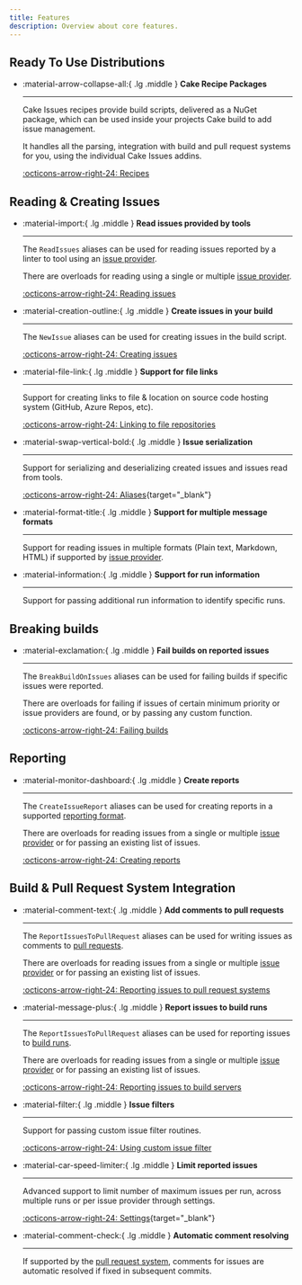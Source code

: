 ```yaml
---
title: Features
description: Overview about core features.
---
```


## Ready To Use Distributions

<div class="grid cards" markdown>

-   :material-arrow-collapse-all:{ .lg .middle } __Cake Recipe Packages__

    ---

    Cake Issues recipes provide build scripts, delivered as a NuGet package,
    which can be used inside your projects Cake build to add issue management.

    It handles all the parsing, integration with build and pull request systems for you,
    using the individual Cake Issues addins.

    [:octicons-arrow-right-24: Recipes](recipe/index.md)

</div>

## Reading & Creating Issues

<div class="grid cards" markdown>

-   :material-import:{ .lg .middle } __Read issues provided by tools__

    ---

    The `ReadIssues` aliases can be used for reading issues reported by a linter to tool using an [issue provider].

    There are overloads for reading using a single or multiple [issue provider].

    [:octicons-arrow-right-24: Reading issues](usage/reading-issues/reading-issues.md)

-   :material-creation-outline:{ .lg .middle } __Create issues in your build__

    ---

    The `NewIssue` aliases can be used for creating issues in the build script.

    [:octicons-arrow-right-24: Creating issues](usage/creating-issues/creating-issues.md)

-   :material-file-link:{ .lg .middle } __Support for file links__

    ---

    Support for creating links to file & location on source code hosting system (GitHub, Azure Repos, etc).

    [:octicons-arrow-right-24: Linking to file repositories](usage/reading-issues/file-linking.md)

-   :material-swap-vertical-bold:{ .lg .middle } __Issue serialization__

    ---

    Support for serializing and deserializing created issues and issues read from tools.

    [:octicons-arrow-right-24: Aliases](https://cakebuild.net/extensions/cake-issues/#Issue-Serialization){target="_blank"}

-   :material-format-title:{ .lg .middle } __Support for multiple message formats__

    ---

    Support for reading issues in multiple formats (Plain text, Markdown, HTML) if supported by [issue provider].

-   :material-information:{ .lg .middle } __Support for run information__

    ---

    Support for passing additional run information to identify specific runs.

</div>

## Breaking builds

<div class="grid cards" markdown>

-   :material-exclamation:{ .lg .middle } __Fail builds on reported issues__

    ---

    The `BreakBuildOnIssues` aliases can be used for failing builds if specific issues were reported.

    There are overloads for failing if issues of certain minimum priority or issue providers are found,
    or by passing any custom function.

    [:octicons-arrow-right-24: Failing builds](usage/breaking-builds/breaking-builds.md)

</div>

## Reporting

<div class="grid cards" markdown>

-   :material-monitor-dashboard:{ .lg .middle } __Create reports__

    ---

    The `CreateIssueReport` aliases can be used for creating reports in a supported [reporting format].

    There are overloads for reading issues from a single or multiple [issue provider] or for passing an existing list of issues.

    [:octicons-arrow-right-24: Creating reports](usage/creating-reports/creating-reports.md)

</div>

## Build & Pull Request System Integration

<div class="grid cards" markdown>

-   :material-comment-text:{ .lg .middle } __Add comments to pull requests__

    ---

    The `ReportIssuesToPullRequest` aliases can be used for writing issues as comments to [pull requests].

    There are overloads for reading issues from a single or multiple [issue provider] or for passing an existing list of issues.

    [:octicons-arrow-right-24: Reporting issues to pull request systems](usage/reporting-issues-to-pull-requests/report-issues-to-pull-requests.md)

-   :material-message-plus:{ .lg .middle } __Report issues to build runs__

    ---

    The `ReportIssuesToPullRequest` aliases can be used for reporting issues to [build runs].

    There are overloads for reading issues from a single or multiple [issue provider] or for passing an existing list of issues.

    [:octicons-arrow-right-24: Reporting issues to build servers](usage/reporting-issues-to-pull-requests/report-issues-to-pull-requests.md)

-   :material-filter:{ .lg .middle } __Issue filters__

    ---

    Support for passing custom issue filter routines.

    [:octicons-arrow-right-24: Using custom issue filter](usage/reporting-issues-to-pull-requests/custom-issue-filter.md)

-   :material-car-speed-limiter:{ .lg .middle } __Limit reported issues__

    ---

    Advanced support to limit number of maximum issues per run, across multiple runs or per issue provider through settings.

    [:octicons-arrow-right-24: Settings](https://cakebuild.net/api/Cake.Issues.PullRequests/IReportIssuesToPullRequestSettings/){target="_blank"}

-   :material-comment-check:{ .lg .middle } __Automatic comment resolving__

    ---

    If supported by the [pull request system], comments for issues are automatic resolved if fixed in subsequent commits.

</div>

[issue provider]: issue-providers/index.md
[reporting format]: report-formats/index.md
[pull requests]: pull-request-systems/index.md
[build runs]: pull-request-systems/index.md
[pull request system]: pull-request-systems/index.md

